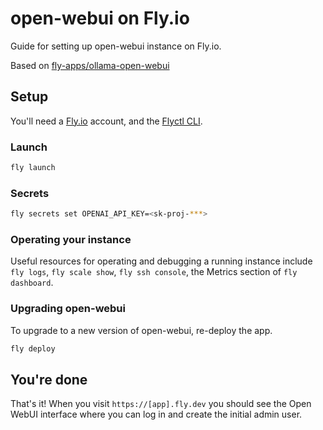# open-webui on Fly.io

Guide for setting up open-webui instance on Fly.io.

Based on [fly-apps/ollama-open-webui](https://github.com/fly-apps/ollama-open-webui)

## Setup

You'll need a [Fly.io](https://fly.io/) account, and the [Flyctl CLI](https://fly.io/docs/flyctl/installing/).

### Launch

```bash
fly launch
```

### Secrets

```bash
fly secrets set OPENAI_API_KEY=<sk-proj-***>
```

### Operating your instance

Useful resources for operating and debugging a running instance include `fly logs`, `fly scale show`, `fly ssh console`, the Metrics section of `fly dashboard`.

### Upgrading open-webui

To upgrade to a new version of open-webui, re-deploy the app.

```bash
fly deploy
```

## You're done

That's it! When you visit `https://[app].fly.dev` you should see the Open WebUI interface where you can log in and create the initial admin user.
